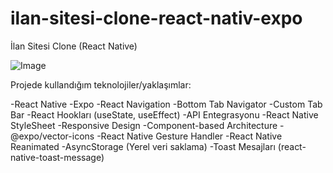 # ilan-sitesi-clone-react-nativ-expo
İlan Sitesi Clone (React Native)

![Image](https://github.com/user-attachments/assets/80c29d13-e561-41aa-820d-ec4637564718)

Projede kullandığım teknolojiler/yaklaşımlar:

-React Native
-Expo
-React Navigation
-Bottom Tab Navigator
-Custom Tab Bar
-React Hookları (useState, useEffect)
-API Entegrasyonu
-React Native StyleSheet
-Responsive Design
-Component-based Architecture
-@expo/vector-icons
-React Native Gesture Handler
-React Native Reanimated
-AsyncStorage (Yerel veri saklama)
-Toast Mesajları (react-native-toast-message)

